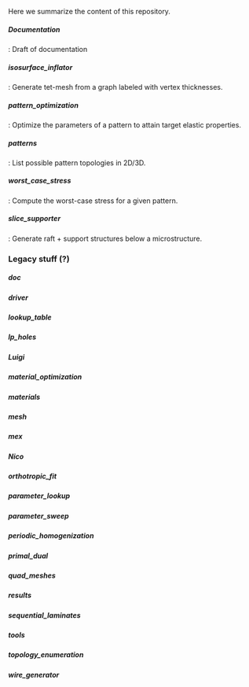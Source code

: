 Here we summarize the content of this repository.


##### Documentation
: Draft of documentation

##### isosurface_inflator
: Generate tet-mesh from a graph labeled with vertex thicknesses.

##### pattern_optimization
: Optimize the parameters of a pattern to attain target elastic properties.

##### patterns
: List possible pattern topologies in 2D/3D.

##### worst_case_stress
: Compute the worst-case stress for a given pattern.

##### slice_supporter
: Generate raft + support structures below a microstructure.

### Legacy stuff (?)

##### doc
##### driver
##### lookup_table
##### lp_holes
##### Luigi
##### material_optimization
##### materials
##### mesh
##### mex
##### Nico
##### orthotropic_fit
##### parameter_lookup
##### parameter_sweep
##### periodic_homogenization
##### primal_dual
##### quad_meshes
##### results
##### sequential_laminates
##### tools
##### topology_enumeration
##### wire_generator

